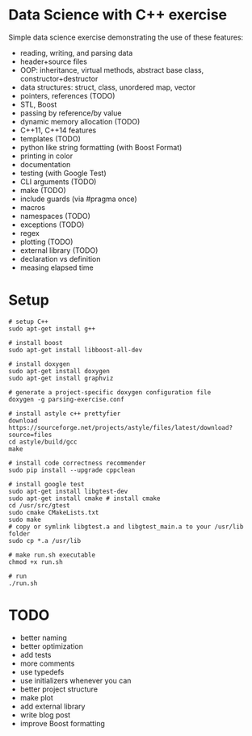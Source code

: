 # Data Science with C++ exercise
Simple data science exercise  demonstrating the use of these features:

* reading, writing, and parsing data
* header+source files
* OOP: inheritance, virtual methods, abstract base class, constructor+destructor
* data structures: struct, class, unordered map, vector
* pointers, references (TODO)
* STL, Boost
* passing by reference/by value
* dynamic memory allocation (TODO)
* C++11, C++14 features
* templates (TODO)
* python like string formatting (with Boost Format)
* printing in color
* documentation
* testing (with Google Test)
* CLI arguments (TODO)
* make (TODO)
* include guards (via #pragma once)
* macros
* namespaces (TODO)
* exceptions (TODO)
* regex
* plotting (TODO)
* external library (TODO)
* declaration vs definition
* measing elapsed time

# Setup
```
# setup C++
sudo apt-get install g++

# install boost
sudo apt-get install libboost-all-dev

# install doxygen
sudo apt-get install doxygen
sudo apt-get install graphviz

# generate a project-specific doxygen configuration file
doxygen -g parsing-exercise.conf

# install astyle c++ prettyfier
download https://sourceforge.net/projects/astyle/files/latest/download?source=files
cd astyle/build/gcc
make

# install code correctness recommender
sudo pip install --upgrade cppclean

# install google test
sudo apt-get install libgtest-dev
sudo apt-get install cmake # install cmake
cd /usr/src/gtest
sudo cmake CMakeLists.txt
sudo make
# copy or symlink libgtest.a and libgtest_main.a to your /usr/lib folder
sudo cp *.a /usr/lib

# make run.sh executable
chmod +x run.sh

# run
./run.sh
```

# TODO
* better naming
* better optimization
* add tests
* more comments
* use typedefs
* use initializers whenever you can
* better project structure
* make plot
* add external library
* write blog post
* improve Boost formatting
